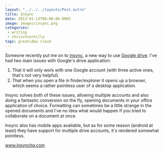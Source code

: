 ```yaml
---
layout: "../../../layouts/Post.astro"
title: InSync
date: 2013-01-13T00:00:00.000Z
image: images/insync.png
categories:
 - writing
 - chrischinchilla
tags: greatidea cloud
---
```


Someone recently put me on to <a href="https://www.insynchq.com/" target="_blank">insync</a>, a new way to use <a href="https://drive.google.com" target="_blank">Google drive</a>. I've had two main issues with Google's drive application:<ol><li>That it will only work with one Google account (with three active ones, that's not very helpful).</li><li>That when you open a file in finder/explorer it opens up a browser, which seems a rather pointless user of a desktop application.</li></ol>

Insync solves both of these issues, allowing multiple accounts and also doing a fantastic conversion on the fly, opening documents in your office application of choice. Formatting can sometimes be a little strange in the opened documents and I've no idea what would happen if you tried to collaborate on a document at once.

Insync also has mobile apps available, but as for some reason (android at least) they have support for multiple drive accounts, it's rendered somewhat pointless.

<a href="https://www.insynchq.com/" target="_blank">www.insynchq.com</a>
